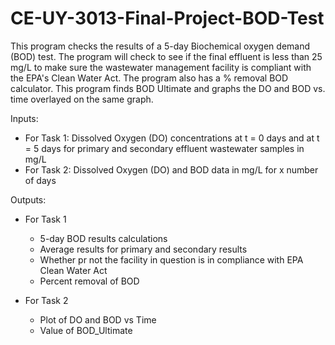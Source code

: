 # CE-UY-3013-Final-Project-BOD-Test

This program checks the results of a 5-day Biochemical oxygen demand (BOD) test. The program will check to see if the final effluent is less than 25 mg/L to make sure the wastewater management facility is compliant with the EPA's Clean Water Act. The program also has a % removal BOD calculator. This program finds BOD Ultimate and  graphs the DO and BOD vs. time overlayed on the same graph.

Inputs:
*  For Task 1: Dissolved Oxygen (DO) concentrations at t = 0 days and at t = 5 days for primary and secondary effluent wastewater samples in mg/L
* For Task 2: Dissolved Oxygen (DO) and BOD data in mg/L for x number of days 

Outputs: 
* For Task 1
  * 5-day BOD results calculations 
  * Average results for primary and secondary results
  * Whether pr not the facility in question is in compliance with EPA Clean Water Act 
  * Percent removal of BOD

* For Task 2
  * Plot of DO and BOD vs Time 
  * Value of BOD_Ultimate
  
  
  
